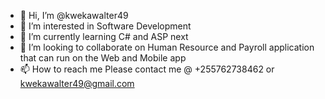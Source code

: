 - 👋 Hi, I’m @kwekawalter49
- 👀 I’m interested in Software Development
- 🌱 I’m currently learning C# and ASP next
- 💞️ I’m looking to collaborate on Human Resource and Payroll application that can run on the Web and Mobile app
- 📫 How to reach me Please contact me @ +255762738462 or kwekawalter49@gmail.com

<!---
kwekawalter49/kwekawalter49 is a ✨ special ✨ repository because its `README.md` (this file) appears on your GitHub profile.
You can click the Preview link to take a look at your changes.
--->

